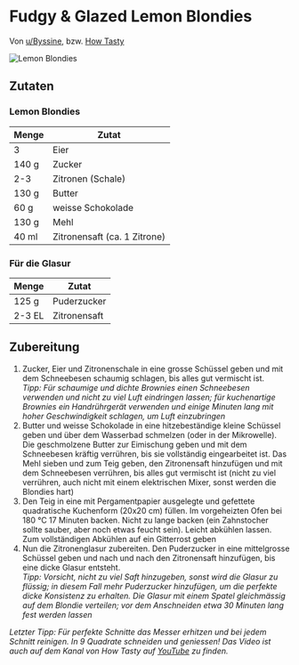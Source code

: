 # Fudgy & Glazed Lemon Blondies

Von [u/Byssine](https://www.reddit.com/r/food/comments/sjj47w/comment/hvf9bmm/?utm_content=1&utm_term=22&context=3), bzw. [How Tasty](https://www.how-tasty.com/lemon-brownies-lemonies/)

![Lemon Blondies](/assets/images/lemon-blondies.jpg)

## Zutaten

### Lemon Blondies

| Menge | Zutat |
| --- | --- |
| 3 | Eier |
| 140 g | Zucker |
| 2-3 | Zitronen (Schale) |
| 130 g | Butter |
| 60 g | weisse Schokolade |
| 130 g | Mehl |
| 40 ml | Zitronensaft (ca. 1 Zitrone) |

### Für die Glasur

| Menge | Zutat |
| --- | --- |
| 125 g | Puderzucker |
| 2-3 EL | Zitronensaft |

## Zubereitung

1. Zucker, Eier und Zitronenschale in eine grosse Schüssel geben und mit dem Schneebesen schaumig schlagen, bis alles gut vermischt ist.<br>
*Tipp: Für schaumige und dichte Brownies einen Schneebesen verwenden und nicht zu viel Luft eindringen lassen; für kuchenartige Brownies ein Handrührgerät verwenden und einige Minuten lang mit hoher Geschwindigkeit schlagen, um Luft einzubringen*
2. Butter und weisse Schokolade in eine hitzebeständige kleine Schüssel geben und über dem Wasserbad schmelzen (oder in der Mikrowelle). Die geschmolzene Butter zur Eimischung geben und mit dem Schneebesen kräftig verrühren, bis sie vollständig eingearbeitet ist. Das Mehl sieben und zum Teig geben, den Zitronensaft hinzufügen und mit dem Schneebesen verrühren, bis alles gut vermischt ist (nicht zu viel verrühren, auch nicht mit einem elektrischen Mixer, sonst werden die Blondies hart)
3. Den Teig in eine mit Pergamentpapier ausgelegte und gefettete quadratische Kuchenform (20x20 cm) füllen. Im vorgeheizten Ofen bei 180 °C 17 Minuten backen. Nicht zu lange backen (ein Zahnstocher sollte sauber, aber noch etwas feucht sein). Leicht abkühlen lassen. Zum vollständigen Abkühlen auf ein Gitterrost geben
4. Nun die Zitronenglasur zubereiten. Den Puderzucker in eine mittelgrosse Schüssel geben und nach und nach den Zitronensaft hinzufügen, bis eine dicke Glasur entsteht.<br>
*Tipp: Vorsicht, nicht zu viel Saft hinzugeben, sonst wird die Glasur zu flüssig; in diesem Fall mehr Puderzucker hinzufügen, um die perfekte dicke Konsistenz zu erhalten. Die Glasur mit einem Spatel gleichmässig auf dem Blondie verteilen; vor dem Anschneiden etwa 30 Minuten lang fest werden lassen*

*Letzter Tipp: Für perfekte Schnitte das Messer erhitzen und bei jedem Schnitt reinigen. In 9 Quadrate schneiden und geniessen! Das Video ist auch auf dem Kanal von How Tasty auf [YouTube](https://youtu.be/VnOSDsftht4) zu finden.*
